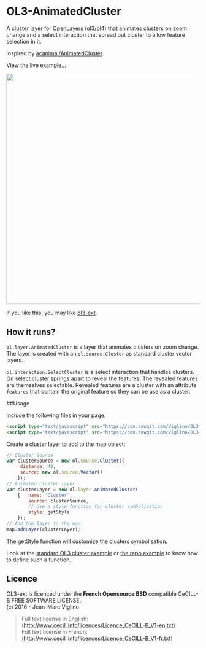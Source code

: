 # OL3-AnimatedCluster
A cluster layer for [OpenLayers](https://github.com/openlayers/openlayers) (ol3/ol4) that animates clusters on zoom change and a select interaction that spread out cluster to allow feature selection in it.

Inspired by [acanimal/AnimatedCluster](https://github.com/acanimal/AnimatedCluster).

[View the live  example...](http://viglino.github.io/OL3-AnimatedCluster)

[<img src="https://github.com/Viglino/OL3-AnimatedCluster/raw/gh-pages/cluster_ani.gif" width="600px" />](http://viglino.github.io/OL3-AnimatedCluster)

If you like this, you may like [ol3-ext](http://viglino.github.io/ol3-ext/).

## How it runs?

`ol.layer.AnimatedCluster` is a layer that animates clusters on zoom change. The layer is created with an `ol.source.Cluster` as standard cluster vector layers.

`ol.interaction.SelectCluster` is a select interaction that handles clusters. On select cluster springs apart to reveal the features. The revealed features are themselves selectable. Revealed features are a cluster with an attribute `features` that contain the original feature so they can be use as a cluster. 

##Usage

Include the following files in your page:
```html
<script type="text/javascript" src="https://cdn.rawgit.com/Viglino/OL3-AnimatedCluster/gh-pages/interaction/selectclusterinteraction.js"></script>
<script type="text/javascript" src="https://cdn.rawgit.com/Viglino/OL3-AnimatedCluster/gh-pages/layer/animatedclusterlayer.js"></script>
```
Create a cluster layer to add to the map object:
```javascript
// Cluster Source
var clusterSource = new ol.source.Cluster({
     distance: 40,
     source: new ol.source.Vector()
	});
// Animated cluster layer
var clusterLayer = new ol.layer.AnimatedCluster(
	{	name: 'Cluster',
		source: clusterSource,
		// Use a style function for cluster symbolisation
		style: getStyle
	});
// Add the layer to the map
map.addLayer(clusterLayer);
```
The getStyle function will customize the clusters symbolisation.

Look at the [standard OL3 cluster example](http://openlayers.org/en/master/examples/cluster.html) or [the repo example](http://viglino.github.io/OL3-AnimatedCluster) to know how to define such a function.


## Licence

OL3-ext is licenced under the **French Opensource BSD** compatible CeCILL-B FREE SOFTWARE LICENSE.  
 (c) 2016 - Jean-Marc Viglino

> Full text license in English: (http://www.cecill.info/licences/Licence_CeCILL-B_V1-en.txt)  
> Full text license in French: (http://www.cecill.info/licences/Licence_CeCILL-B_V1-fr.txt)

